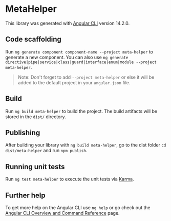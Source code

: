 # MetaHelper

This library was generated with [Angular CLI](https://github.com/angular/angular-cli) version 14.2.0.

## Code scaffolding

Run `ng generate component component-name --project meta-helper` to generate a new component. You can also use `ng generate directive|pipe|service|class|guard|interface|enum|module --project meta-helper`.
> Note: Don't forget to add `--project meta-helper` or else it will be added to the default project in your `angular.json` file. 

## Build

Run `ng build meta-helper` to build the project. The build artifacts will be stored in the `dist/` directory.

## Publishing

After building your library with `ng build meta-helper`, go to the dist folder `cd dist/meta-helper` and run `npm publish`.

## Running unit tests

Run `ng test meta-helper` to execute the unit tests via [Karma](https://karma-runner.github.io).

## Further help

To get more help on the Angular CLI use `ng help` or go check out the [Angular CLI Overview and Command Reference](https://angular.io/cli) page.
